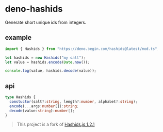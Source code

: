 # deno-hashids

Generate short unique ids from integers.

## example

```typescript
import { Hashids } from "https://deno.begin.com/hashids@latest/mod.ts";

let hashids = new Hashids("my salt");
let value = hashids.encode(Date.now());

console.log(value, hashids.decode(value));
```

## api

```typescript
type Hashids {
  constuctor(salt?:string, length?:number, alphabet?:string);
  encode(...args:number[]):string;
  decode(value:string):number[];
}
```

> This project is a fork of [Hashids.js 1.2.1](https://github.com/niieani/hashids.js)
